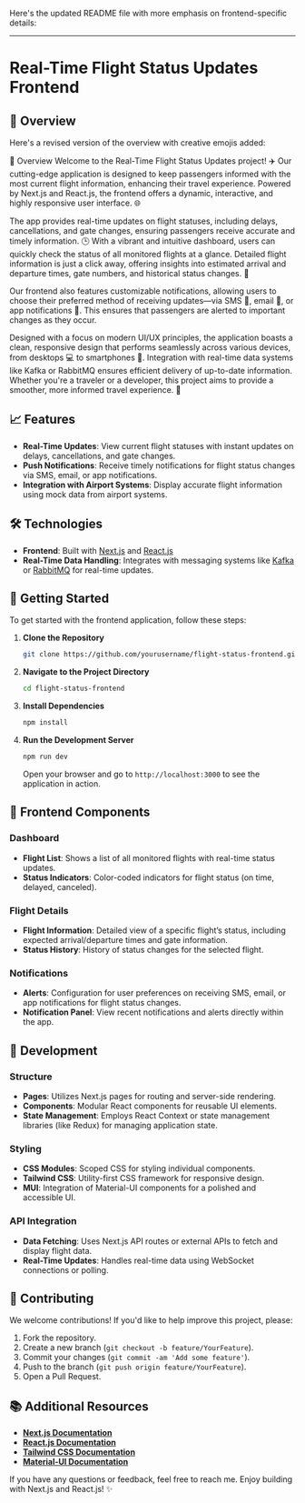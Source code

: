 Here's the updated README file with more emphasis on frontend-specific details:

---

# Real-Time Flight Status Updates Frontend

## 🚀 Overview


Here's a revised version of the overview with creative emojis added:

🚀 Overview
Welcome to the Real-Time Flight Status Updates project! ✈️ Our cutting-edge application is designed to keep passengers informed with the most current flight information, enhancing their travel experience. Powered by Next.js and React.js, the frontend offers a dynamic, interactive, and highly responsive user interface. 🌐

The app provides real-time updates on flight statuses, including delays, cancellations, and gate changes, ensuring passengers receive accurate and timely information. 🕒 With a vibrant and intuitive dashboard, users can quickly check the status of all monitored flights at a glance. Detailed flight information is just a click away, offering insights into estimated arrival and departure times, gate numbers, and historical status changes. 📅

Our frontend also features customizable notifications, allowing users to choose their preferred method of receiving updates—via SMS 📲, email 📧, or app notifications 🔔. This ensures that passengers are alerted to important changes as they occur.

Designed with a focus on modern UI/UX principles, the application boasts a clean, responsive design that performs seamlessly across various devices, from desktops 💻 to smartphones 📱. Integration with real-time data systems like Kafka or RabbitMQ ensures efficient delivery of up-to-date information. Whether you're a traveler or a developer, this project aims to provide a smoother, more informed travel experience. 🌟
## 📈 Features

- **Real-Time Updates**: View current flight statuses with instant updates on delays, cancellations, and gate changes.
- **Push Notifications**: Receive timely notifications for flight status changes via SMS, email, or app notifications.
- **Integration with Airport Systems**: Display accurate flight information using mock data from airport systems.

## 🛠️ Technologies

- **Frontend**: Built with [Next.js](https://nextjs.org/) and [React.js](https://reactjs.org/)
- **Real-Time Data Handling**: Integrates with messaging systems like [Kafka](https://kafka.apache.org/) or [RabbitMQ](https://www.rabbitmq.com/) for real-time updates.

## 🎨 Getting Started

To get started with the frontend application, follow these steps:

1. **Clone the Repository**
    ```bash
    git clone https://github.com/yourusername/flight-status-frontend.git
    ```

2. **Navigate to the Project Directory**
    ```bash
    cd flight-status-frontend
    ```

3. **Install Dependencies**
    ```bash
    npm install
    ```

4. **Run the Development Server**
    ```bash
    npm run dev
    ```
    Open your browser and go to `http://localhost:3000` to see the application in action.

## 🧩 Frontend Components

### Dashboard

- **Flight List**: Shows a list of all monitored flights with real-time status updates.
- **Status Indicators**: Color-coded indicators for flight status (on time, delayed, canceled).

### Flight Details

- **Flight Information**: Detailed view of a specific flight’s status, including expected arrival/departure times and gate information.
- **Status History**: History of status changes for the selected flight.

### Notifications

- **Alerts**: Configuration for user preferences on receiving SMS, email, or app notifications for flight status changes.
- **Notification Panel**: View recent notifications and alerts directly within the app.

## 🔧 Development

### Structure

- **Pages**: Utilizes Next.js pages for routing and server-side rendering.
- **Components**: Modular React components for reusable UI elements.
- **State Management**: Employs React Context or state management libraries (like Redux) for managing application state.

### Styling

- **CSS Modules**: Scoped CSS for styling individual components.
- **Tailwind CSS**: Utility-first CSS framework for responsive design.
- **MUI**: Integration of Material-UI components for a polished and accessible UI.

### API Integration

- **Data Fetching**: Uses Next.js API routes or external APIs to fetch and display flight data.
- **Real-Time Updates**: Handles real-time data using WebSocket connections or polling.

## 📄 Contributing

We welcome contributions! If you'd like to help improve this project, please:

1. Fork the repository.
2. Create a new branch (`git checkout -b feature/YourFeature`).
3. Commit your changes (`git commit -am 'Add some feature'`).
4. Push to the branch (`git push origin feature/YourFeature`).
5. Open a Pull Request.

## 📚 Additional Resources

- **[Next.js Documentation](https://nextjs.org/docs)**
- **[React.js Documentation](https://reactjs.org/docs/getting-started.html)**
- **[Tailwind CSS Documentation](https://tailwindcss.com/docs)**
- **[Material-UI Documentation](https://mui.com/getting-started/overview/)**

If you have any questions or feedback, feel free to reach me. Enjoy building with Next.js and React.js! ✨

